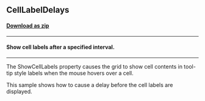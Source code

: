 ## CellLabelDelays
#### [Download as zip](https://grapecity.github.io/DownGit/#/home?url=https://github.com/GrapeCity/ComponentOne-WinForms-Samples/tree/master/NetFramework\FlexGrid\CS\CellLabelDelay)
____
#### Show cell labels after a specified interval.
____
The ShowCellLabels property causes the grid to show cell contents in tool-tip style labels when the mouse hovers over a cell. 

This sample shows how to cause a delay before the cell labels are displayed. 